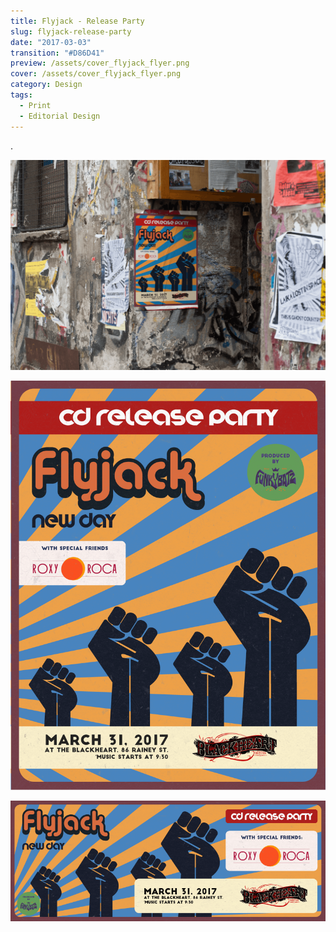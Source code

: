 ```yaml
---
title: Flyjack - Release Party
slug: flyjack-release-party
date: "2017-03-03"
transition: "#D86D41"
preview: /assets/cover_flyjack_flyer.png
cover: /assets/cover_flyjack_flyer.png
category: Design
tags:
  - Print
  - Editorial Design
---
```


.

![](/assets/flyjack_flyer_00.png)

![](/assets/flyjack_flyer_01.png)

![](/assets/flyjack_flyer_02.png)

